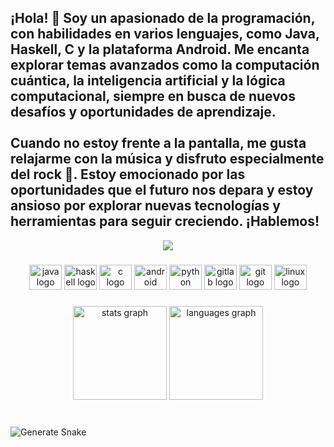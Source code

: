 <h2 align="left">¡Hola! 👋 Soy un apasionado de la programación, con habilidades en varios lenguajes, como Java, Haskell, C y la plataforma Android. Me encanta explorar temas avanzados como la computación cuántica, la inteligencia artificial y la lógica computacional, siempre en busca de nuevos desafíos y oportunidades de aprendizaje.<br><br>Cuando no estoy frente a la pantalla, me gusta relajarme con la música y disfruto especialmente del rock 🤘. Estoy emocionado por las oportunidades que el futuro nos depara y estoy ansioso por explorar nuevas tecnologías y herramientas para seguir creciendo. ¡Hablemos!</h2>

<div align="center">
  <img src="https://profile-counter.glitch.me/CarlosCastanon2099/count.svg?"  />
</div>

###

<div align="center">
  <img src="https://cdn.jsdelivr.net/gh/devicons/devicon/icons/java/java-original.svg" height="40" width="52" alt="java logo"  />
  <img src="https://cdn.jsdelivr.net/gh/devicons/devicon/icons/haskell/haskell-original.svg" height="40" width="52" alt="haskell logo"  />
  <img src="https://cdn.jsdelivr.net/gh/devicons/devicon/icons/c/c-original.svg" height="40" width="52" alt="c logo"  />
  <img src="https://cdn.jsdelivr.net/gh/devicons/devicon/icons/android/android-original.svg" height="40" width="52" alt="android logo"  />
  <img src="https://cdn.jsdelivr.net/gh/devicons/devicon/icons/python/python-original.svg" height="40" width="52" alt="python logo"  />
  <img src="https://cdn.jsdelivr.net/gh/devicons/devicon/icons/gitlab/gitlab-original.svg" height="40" width="52" alt="gitlab logo"  />
  <img src="https://cdn.jsdelivr.net/gh/devicons/devicon/icons/git/git-original.svg" height="40" width="52" alt="git logo"  />
  <img src="https://cdn.jsdelivr.net/gh/devicons/devicon/icons/linux/linux-original.svg" height="40" width="52" alt="linux logo"  />
</div>

###

<div align="center">
  <img src="https://github-readme-stats.vercel.app/api?username=CarlosCastanon2099&hide_title=false&hide_rank=false&show_icons=true&include_all_commits=true&count_private=true&disable_animations=false&theme=chartreuse-dark&locale=en&hide_border=false&order=1" height="150" alt="stats graph"  />
  <img src="https://github-readme-stats.vercel.app/api/top-langs?username=CarlosCastanon2099&locale=en&hide_title=false&layout=compact&card_width=320&langs_count=5&theme=midnight-purple&hide_border=false&order=2" height="150" alt="languages graph"  />
</div>

###

###

<br clear="both">

<img src="https://github.com/CarlosCastanon2099/CarlosCastanon2099/blob/output/github-contribution-grid-snake.svg" alt="Generate Snake" />

###

